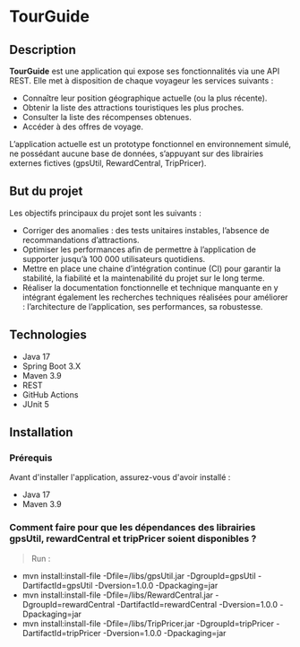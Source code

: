 # TourGuide

## Description
**TourGuide** est une application qui expose ses fonctionnalités via une API REST.
Elle met à disposition de chaque voyageur les services suivants :

- Connaître leur position géographique actuelle (ou la plus récente).
- Obtenir la liste des attractions touristiques les plus proches.
- Consulter la liste des récompenses obtenues.
- Accéder à des offres de voyage.  

L’application actuelle est un prototype fonctionnel en environnement simulé, ne possédant aucune base de données, s’appuyant sur des librairies externes fictives (gpsUtil, RewardCentral, TripPricer).

## But du projet
Les objectifs principaux du projet sont les suivants :
- Corriger des anomalies : des tests unitaires instables, l’absence de recommandations d’attractions.
- Optimiser les performances afin de permettre à l’application de supporter jusqu’à 100 000 utilisateurs quotidiens.
- Mettre en place une chaine d’intégration continue (CI) pour garantir la stabilité, la fiabilité et la maintenabilité du projet sur le long terme.
- Réaliser la documentation fonctionnelle et technique manquante en y intégrant également les recherches techniques réalisées pour améliorer : l’architecture de l’application, ses performances, sa robustesse.

## Technologies

- Java 17  
- Spring Boot 3.X 
- Maven 3.9
- REST
- GitHub Actions 
- JUnit 5  

## Installation

### Prérequis
Avant d'installer l'application, assurez-vous d'avoir installé :
- Java 17
- Maven 3.9

### Comment faire pour que les dépendances des librairies gpsUtil, rewardCentral et tripPricer soient disponibles ?

> Run : 
- mvn install:install-file -Dfile=/libs/gpsUtil.jar -DgroupId=gpsUtil -DartifactId=gpsUtil -Dversion=1.0.0 -Dpackaging=jar  
- mvn install:install-file -Dfile=/libs/RewardCentral.jar -DgroupId=rewardCentral -DartifactId=rewardCentral -Dversion=1.0.0 -Dpackaging=jar  
- mvn install:install-file -Dfile=/libs/TripPricer.jar -DgroupId=tripPricer -DartifactId=tripPricer -Dversion=1.0.0 -Dpackaging=jar
